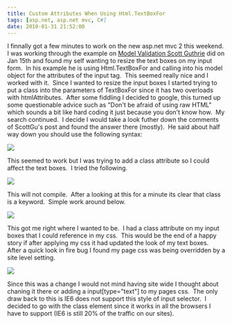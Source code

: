 ```yaml
---
title: Custom Attributes When Using Html.TextBoxFor
tags: [asp.net, asp.net mvc, C#]
date: 2010-01-31 21:52:00
---
```


I finnally got a few minutes to work on the new asp.net mvc 2 this weekend.&nbsp; I was working through the example on [Model Validation Scott Guthrie](http://weblogs.asp.net/scottgu/archive/2010/01/15/asp-net-mvc-2-model-validation.aspx) did on Jan 15th and found my self wanting to resize the text boxes on my input form.&nbsp; In his example he is using Html.TextBoxFor and calling into his model object for the attributes of the input tag.&nbsp; This seemed really nice and I worked with it.&nbsp; Since I wanted to resize the input boxes I started trying to put a class into the parameters of TextBoxFor since it has two overloads with htmlAttributes.&nbsp; After some fiddling I decided to google, this turned up some questionable advice such as "Don't be afraid of using raw HTML" which sounds a bit like hard coding it just because you don't know how.&nbsp; My search continued.&nbsp; I decide I would take a look futher down the comments of ScottGu's post and found the answer there (mostly).&nbsp; He said about half way down you should use the following syntax:

![](http://www.michaelware.net/image.axd?picture=2010%2f2%2fhtmlTextBoxForScottGuExample.jpg)

This seemed to work but I was trying to add a class attribute so I could affect the text boxes.&nbsp; I tried the following.&nbsp;

![](http://www.michaelware.net/image.axd?picture=2010%2f1%2fhtmlTextBoxForClassExampleBroken.jpg)

This will not compile.&nbsp; After a looking at this for a minute its clear that class is a keyword.&nbsp; Simple work around below.

![](http://www.michaelware.net/image.axd?picture=2010%2f1%2fhtmlTextBoxForClassExampleWorking.jpg)

This got me right where I wanted to be.&nbsp; I had a class attribute on my input boxes that I could reference in my css.&nbsp; This would be the end of a happy story if after applying my css it had updated the look of my text boxes.&nbsp; After a quick look in fire bug I found my page css was being overridden by a site level setting.&nbsp;

![](http://www.michaelware.net/image.axd?picture=2010%2f1%2ffirebugexample.jpg)

Since this was a change I would not mind having site wide I thought about chaning it there or adding a input[type="text"] to my pages css.&nbsp; The only draw back to this is IE6 does not support this style of input selector.&nbsp; I decided to go with the class element since it works in all the browsers I have to support (IE6 is still 20% of the traffic on our sites).

&nbsp;